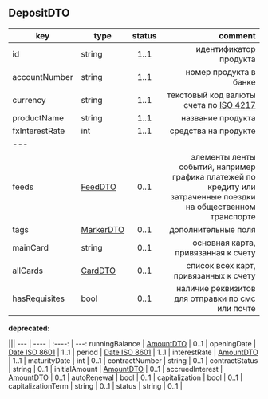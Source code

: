 ## DepositDTO

key | type | status | comment
--- | ---- | :----: | ---:
id | string | 1..1 | идентификатор продукта
accountNumber | string | 1..1 | номер продукта в банке
currency | string | 1..1 | текстовый код валюты счета по [ISO 4217](https://ru.wikipedia.org/wiki/ISO_4217)
productName | string | 1..1 | название продукта
fxInterestRate | int | 1..1 | средства на продукте
--- |||
feeds | [FeedDTO](#feeddto) | 0..1 | элементы ленты событий, например графика платежей по кредиту или затраченные поездки на общественном транспорте
tags | [MarkerDTO](#markerdto) | 0..1 | дополнительные поля
mainCard | string | 0..1 | основная карта, привязанная к счету
allCards | [CardDTO](#carddto) | 0..1 | список всех карт, привязанных к счету
hasRequisites | bool | 0..1 | наличие реквизитов для отправки по смс или почте

**deprecated:**

 |||
--- | ---- | :----: | ---:
runningBalance | [AmountDTO](#amountdto) | 0..1 | 
openingDate | [Date ISO 8601](https://ru.wikipedia.org/wiki/ISO_8601) | 1..1 | 
period | [Date ISO 8601](https://ru.wikipedia.org/wiki/ISO_8601) | 1..1 | 
interestRate | [AmountDTO](#amountdto) | 1..1 | 
maturityDate | int | 0..1 | 
contractNumber | string | 0..1 | 
contractStatus | string | 0..1 | 
initialAmount | [AmountDTO](#amountdto) | 0..1 | 
accruedInterest | [AmountDTO](#amountdto) | 0..1 | 
autoRenewal | bool | 0..1 | 
capitalization | bool | 0..1 | 
capitalizationTerm | string | 0..1 | 
status | string | 0..1 | 
